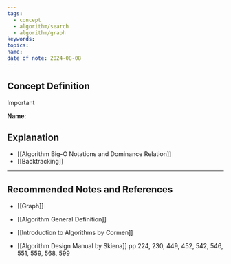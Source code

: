 ```yaml
---
tags:
  - concept
  - algorithm/search
  - algorithm/graph
keywords: 
topics: 
name: 
date of note: 2024-08-08
---
```


## Concept Definition

>[!important]
>**Name**: 



## Explanation

- [[Algorithm Big-O Notations and Dominance Relation]]
- [[Backtracking]]


-----------
##  Recommended Notes and References


- [[Graph]]
- [[Algorithm General Definition]]

- [[Introduction to Algorithms by Cormen]]
- [[Algorithm Design Manual by Skiena]] pp 224, 230, 449, 452, 542, 546, 551, 559, 568, 599